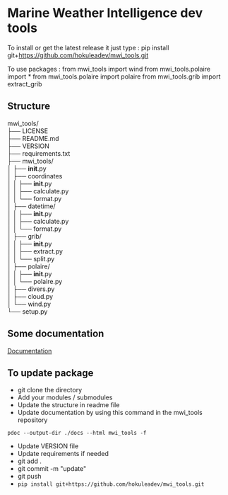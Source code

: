 # Marine Weather Intelligence dev tools

To install or get the latest release it just type : 
pip install git+https://github.com/hokuleadev/mwi_tools.git


To use packages : 
from mwi_tools import wind
from mwi_tools.polaire import *
from mwi_tools.polaire import polaire
from mwi_tools.grib import extract_grib 


## Structure 

mwi_tools/<br>
 ├── LICENSE<br>
 ├── README.md<br>
 ├── VERSION<br>
 ├── requirements.txt<br>
 ├── mwi_tools/<br>
 │   ├── __init__.py<br>
 │   ├── coordinates<br>
 │   │   ├── __init__.py<br>
 │   │   ├── calculate.py<br>
 │   │   └── format.py<br>
 │   ├── datetime/<br>
 │   │   ├── __init__.py<br>
 │   │   ├── calculate.py<br>
 │   │   └── format.py<br>
 │   ├── grib/<br>
 │   │   ├── __init__.py<br>
 │   │   ├── extract.py<br>
 │   │   └── split.py<br>
 │   ├── polaire/<br>
 │   │   ├── __init__.py<br>
 │   │   └── polaire.py<br>
 │   ├── divers.py<br>
 │   ├── cloud.py<br>
 │   └── wind.py<br>
 └── setup.py<br>


 ## Some documentation

[Documentation](https://hokuleadev.github.io/mwi_tools/mwi_tools/index.html)

## To update package 

- git clone the directory
- Add your modules / submodules 
- Update the structure in readme file
- Update documentation by using this command in the mwi_tools repository
```
pdoc --output-dir ./docs --html mwi_tools -f
```
- Update VERSION file
- Update requirements if needed
- git add . 
- git commit -m "update"
- git push
- ```pip install git+https://github.com/hokuleadev/mwi_tools.git```




